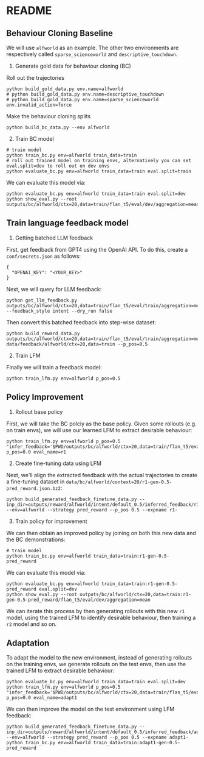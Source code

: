 # README

## Behaviour Cloning Baseline

We will use `alfworld` as an example. The other two environments are respectively called `sparse_scienceworld` and `descriptive_touchdown`.

1. Generate gold data for behaviour cloning (BC)

Roll out the trajectories
```
python build_gold_data.py env.name=alfworld
# python build_gold_data.py env.name=descriptive_touchdown
# python build_gold_data.py env.name=sparse_scienceworld env.invalid_action=force
```

Make the behaviour cloning splits
```
python build_bc_data.py --env alfworld
```

2. Train BC model

```
# train model
python train_bc.py env=alfworld train_data=train
# roll out trained model on training envs, alternatively you can set eval.split=dev to roll out on dev envs
python evaluate_bc.py env=alfworld train_data=train eval.split=train
```

We can evaluate this model via:

```
python evaluate_bc.py env=alfworld train_data=train eval.split=dev
python show_eval.py --root outputs/bc/alfworld/ctx=20,data=train/flan_t5/eval/dev/aggregation=mean
```

## Train language feedback model

1. Getting batched LLM feedback

First, get feedback from GPT4 using the OpenAI API.
To do this, create a `conf/secrets.json` as follows:

```
{
  "OPENAI_KEY": "<YOUR_KEY>"
}
```

Next, we will query for LLM feedback:
```
python get_llm_feedback.py outputs/bc/alfworld/ctx=20,data=train/flan_t5/eval/train/aggregation=mean --feedback_style intent --dry_run false
```

Then convert this batched feedback into step-wise dataset:
```
python build_reward_data.py outputs/bc/alfworld/ctx=20,data=train/flan_t5/eval/train/aggregation=mean/feedback/intent data/feedback/alfworld/ctx=20,data=train --p_pos=0.5
```

2. Train LFM

Finally we will train a feedback model:
```
python train_lfm.py env=alfworld p_pos=0.5
```

## Policy Improvement

1. Rollout base policy

First, we will take the BC polciy as the base policy.
Given some rollouts (e.g. on train envs), we will use our learned LFM to extract desirable behaviour:

```
python train_lfm.py env=alfworld p_pos=0.5 "infer_feedback='$PWD/outputs/bc/alfworld/ctx=20,data=train/flan_t5/eval/train/aggregation=mean/'" p_pos=0.0 eval_name=r1
```

2. Create fine-tuning data using LFM

Next, we'll align the extracted feedback with the actual trajectories to create a fine-tuning dataset in `data/bc/alfworld/context=20/r1-gen-0.5-pred_reward.json.bz2`:
```
python build_generated_feedback_finetune_data.py --inp_dir=outputs/reward/alfworld/intent/default_0.5/inferred_feedback/r1 --env=alfworld --strategy pred_reward --p_pos 0.5 --expname r1-
```

3. Train policy for improvement

We can then obtain an improved policy by joining on both this new data and the BC demonstrations:

```
# train model
python train_bc.py env=alfworld train_data=train:r1-gen-0.5-pred_reward
```

We can evaluate this model via:

```
python evaluate_bc.py env=alfworld train_data=train:r1-gen-0.5-pred_reward eval.split=dev
python show_eval.py --root outputs/bc/alfworld/ctx=20,data=train:r1-gen-0.5-pred_reward/flan_t5/eval/dev/aggregation=mean
```

We can iterate this process by then generating rollouts with this new `r1` model, using the trained LFM to identify desirable behaviour, then training a `r2` model and so on.


## Adaptation

To adapt the model to the new environment, instead of generating rollouts on the training envs, we generate rollouts on the test envs, then use the trained LFM to extract desirable behaviour:

```
python evaluate_bc.py env=alfworld train_data=train eval.split=dev
python train_lfm.py env=alfworld p_pos=0.5 "infer_feedback='$PWD/outputs/bc/alfworld/ctx=20,data=train/flan_t5/eval/dev/aggregation=mean/'" p_pos=0.0 eval_name=adapt1
```

We can then improve the model on the test environment using LFM feedback:

```
python build_generated_feedback_finetune_data.py --inp_dir=outputs/reward/alfworld/intent/default_0.5/inferred_feedback/adapt1 --env=alfworld --strategy pred_reward --p_pos 0.5 --expname adapt1-
python train_bc.py env=alfworld train_data=train:adapt1-gen-0.5-pred_reward
```
